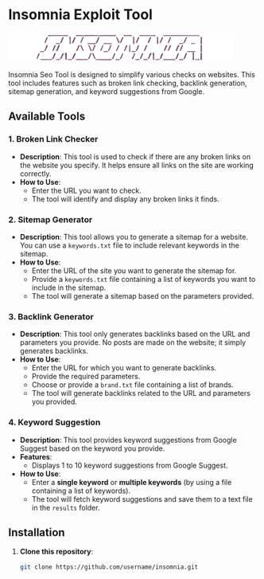 # Insomnia Exploit Tool

![Insomnia Logo](insomnia.png)

Insomnia Seo Tool is designed to simplify various checks on websites. This tool includes features such as broken link checking, backlink generation, sitemap generation, and keyword suggestions from Google.

## Available Tools

### 1. **Broken Link Checker**
   - **Description**: This tool is used to check if there are any broken links on the website you specify. It helps ensure all links on the site are working correctly.
   - **How to Use**:
     - Enter the URL you want to check.
     - The tool will identify and display any broken links it finds.

### 2. **Sitemap Generator**
   - **Description**: This tool allows you to generate a sitemap for a website. You can use a `keywords.txt` file to include relevant keywords in the sitemap.
   - **How to Use**:
     - Enter the URL of the site you want to generate the sitemap for.
     - Provide a `keywords.txt` file containing a list of keywords you want to include in the sitemap.
     - The tool will generate a sitemap based on the parameters provided.

### 3. **Backlink Generator**
   - **Description**: This tool only generates backlinks based on the URL and parameters you provide. No posts are made on the website; it simply generates backlinks.
   - **How to Use**:
     - Enter the URL for which you want to generate backlinks.
     - Provide the required parameters.
     - Choose or provide a `brand.txt` file containing a list of brands.
     - The tool will generate backlinks related to the URL and parameters you provided.

### 4. **Keyword Suggestion**
   - **Description**: This tool provides keyword suggestions from Google Suggest based on the keyword you provide.
   - **Features**:
     - Displays 1 to 10 keyword suggestions from Google Suggest.
   - **How to Use**:
     - Enter a **single keyword** or **multiple keywords** (by using a file containing a list of keywords).
     - The tool will fetch keyword suggestions and save them to a text file in the `results` folder.

## Installation

1. **Clone this repository**:

   ```bash
   git clone https://github.com/username/insomnia.git
